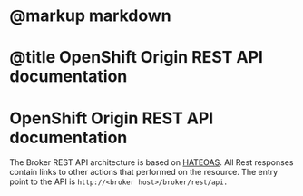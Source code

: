 # @markup markdown
# @title OpenShift Origin REST API documentation

# OpenShift Origin REST API documentation

The Broker REST API architecture is based on [HATEOAS](http://en.wikipedia.org/wiki/HATEOAS). All Rest responses contain links to other actions that performed on the resource. The entry point to the API is ```http://<broker host>/broker/rest/api.```